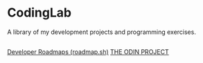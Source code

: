 
# CodingLab

A library of my development projects and programming exercises.

##

[Developer Roadmaps (roadmap.sh)](https://roadmap.sh/)
[THE ODIN PROJECT](https://theodinproject.com/)
